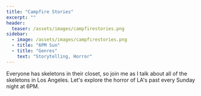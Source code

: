 ```yaml
---
title: "Campfire Stories"
excerpt: ""
header:
  teaser: /assets/images/campfirestories.png
sidebar:
  - image: /assets/images/campfirestories.png
  - title: "6PM Sun"
  - title: "Genres"
    text: "Storytelling, Horror"
---
```


Everyone has skeletons in their closet, so join me as I talk about all of the skeletons in Los Angeles. Let's explore the horror of LA's past every Sunday night at 6PM.

